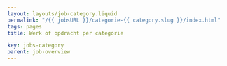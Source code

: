 ```yaml
---
layout: layouts/job-category.liquid
permalink: "/{{ jobsURL }}/categorie-{{ category.slug }}/index.html"
tags: pages
title: Werk of opdracht per categorie

key: jobs-category
parent: job-overview
---
```

